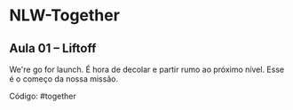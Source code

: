 # NLW-Together
## Aula 01 – Liftoff
We're go for launch. É hora de decolar e partir rumo ao próximo nível. Esse é o começo da nossa missão.

Código: #together
